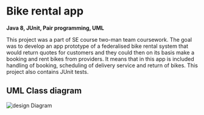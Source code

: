 # Bike rental app
**Java 8, JUnit, Pair programming, UML**

This project was a part of SE course two-man team coursework. The goal was to develop an app prototype of a federalised bike rental system that would return quotes for customers
and they could then on its basis make a booking and rent bikes from providers. It means that in this app is included handling of booking, scheduling of delivery service and return of bikes.
This project also contains JUnit tests.

## UML Class diagram

![design Diagram](https://user-images.githubusercontent.com/47607423/102558916-783e8e80-40c6-11eb-90ff-1ad38003e4f1.png)

